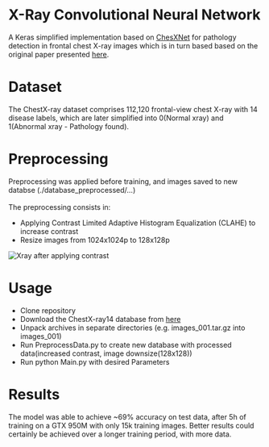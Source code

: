 # X-Ray Convolutional Neural Network
A Keras simplified implementation based on [ChesXNet](https://github.com/zoogzog/chexnet) for pathology detection in frontal chest X-ray images which is in turn based based on the original paper presented [here](https://stanfordmlgroup.github.io/projects/chexnet/). 



# Dataset
The ChestX-ray dataset comprises 112,120 frontal-view chest X-ray with 14 disease labels, which are later simplified into 0(Normal xray) and 1(Abnormal xray - Pathology found).



# Preprocessing
Preprocessing was applied before training, and images saved to new databse (./database_preprocessed/...)
<br><br>
The preprocessing consists in:
  * Applying Contrast Limited Adaptive Histogram Equalization (CLAHE) to increase contrast
  * Resize images from 1024x1024p to 128x128p
  
  
![Xray after applying contrast](https://i.imgur.com/Z9aIY77.png)



# Usage
  * Clone repository
  * Download the ChestX-ray14 database from [here](https://nihcc.app.box.com/v/ChestXray-NIHCC/folder/37178474737)
  * Unpack archives in separate directories (e.g. images_001.tar.gz into images_001)
  * Run PreprocessData.py to create new database with processed data(increased contrast, image downsize(128x128))
  * Run python Main.py with desired Parameters
  
  

# Results
The model was able to achieve ~69% accuracy on test data, after 5h of training on a GTX 950M with only 15k training images.
Better results could certainly be achieved over a longer training period, with more data.
